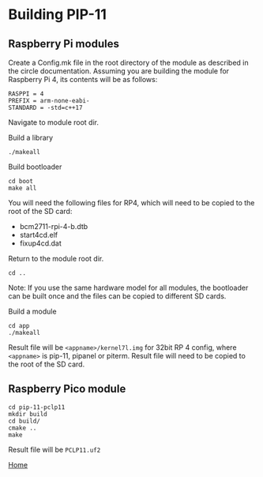 # Building PIP-11

## Raspberry Pi modules

Create a Config.mk file in the root directory of the module as described in the circle documentation. Assuming you are building the module for Raspberry Pi 4, its contents will be as follows:

    RASPPI = 4
    PREFIX = arm-none-eabi-
    STANDARD = -std=c++17

Navigate to module root dir.

Build a library

    ./makeall


Build bootloader

    cd boot
    make all

You will need the following files for RP4, which will need to be copied to the root of the SD card:

- bcm2711-rpi-4-b.dtb
- start4cd.elf
- fixup4cd.dat

Return to the module root dir.

    cd ..

Note: If you use the same hardware model for all modules, the bootloader can be built once and the files can be copied to different SD cards.


Build a module

    cd app
    ./makeall

Result file will be `<appname>/kernel7l.img` for 32bit RP 4 config, where `<appname>` is pip-11, pipanel or piterm. Result file will need to be copied to the root of the SD card.

## Raspberry Pico module

    cd pip-11-pclp11
    mkdir build
    cd build/
    cmake ..
    make

Result file will be `PCLP11.uf2`

[Home](README.md#further-reading)
